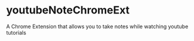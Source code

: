 # youtubeNoteChromeExt
A Chrome Extension that allows you to take notes while watching youtube tutorials
